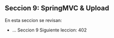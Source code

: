 ## Seccion 9: SpringMVC & Upload

En esta seccion se revisan:
- ...
Seccion 9 Siguiente leccion: 402